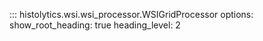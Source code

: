 ::: histolytics.wsi.wsi_processor.WSIGridProcessor
    options:
      show_root_heading: true
      heading_level: 2
